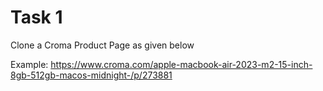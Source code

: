 # Task 1

Clone a Croma Product Page as given below 

Example:
https://www.croma.com/apple-macbook-air-2023-m2-15-inch-8gb-512gb-macos-midnight-/p/273881
